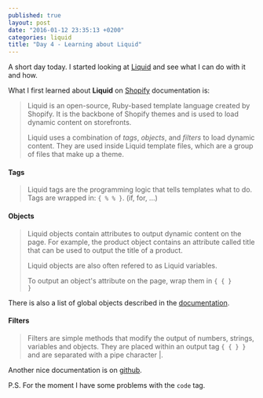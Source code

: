 ```yaml
---
published: true
layout: post
date: "2016-01-12 23:35:13 +0200"
categories: liquid
title: "Day 4 - Learning about Liquid"
---
```


A short day today. I started looking at [Liquid](https://github.com/Shopify/liquid) and see what I can do with it and how.

What I first learned about **Liquid** on [Shopify](https://docs.shopify.com/themes/liquid-documentation/basics) documentation is:

>Liquid is an open-source, Ruby-based template language created by Shopify. It is the backbone of Shopify themes and is used to load dynamic content on storefronts.
>
>Liquid uses a combination of _tags_, _objects_, and _filters_ to load dynamic content. They are used inside Liquid template files, which are a group of files that make up a theme.

#### Tags

>Liquid tags are the programming logic that tells templates what to do. Tags are wrapped in: <code>{ % % }</code>. (if, for, ...)

#### Objects

>Liquid objects contain attributes to output dynamic content on the page. For example, the product object contains an attribute called title that can be used to output the title of a product.
>
>Liquid objects are also often refered to as Liquid variables.
>
>To output an object's attribute on the page, wrap them in <code>{ { } }</code>

There is also a list of global objects described in the [documentation](https://docs.shopify.com/themes/liquid-documentation/objects).

#### Filters

>Filters are simple methods that modify the output of numbers, strings, variables and objects. They are placed within an output tag <code>{ { } }</code> and are separated with a pipe character |.

Another nice documentation is on [github](https://github.com/Shopify/liquid/wiki/Liquid-for-Designers).

P.S. For the moment I have some problems with the `code` tag.
